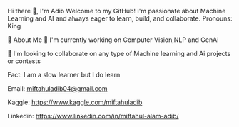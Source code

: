 Hi there 👋, I'm Adib
Welcome to my GitHub! I'm passionate about Machine Learning and AI and always eager to learn, build, and collaborate. 
Pronouns: King

🌟 About Me
🎯 I'm currently working on Computer Vision,NLP and GenAi 

🤝 I'm looking to collaborate on any type of Machine learning and Ai projects or contests 

Fact: I am a slow learner but I do learn

Email: miftahuladib04@gmail.com 

Kaggle: 
https://www.kaggle.com/miftahuladib 

Linkedin: 
https://www.linkedin.com/in/miftahul-alam-adib/
